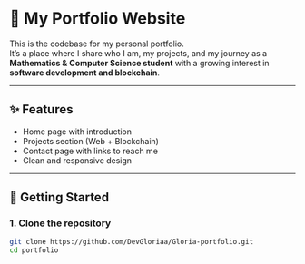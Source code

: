 # 🎨 My Portfolio Website

This is the codebase for my personal portfolio.  
It’s a place where I share who I am, my projects, and my journey as a **Mathematics & Computer Science student** with a growing interest in **software development and blockchain**.  

---

## ✨ Features
- Home page with introduction  
- Projects section (Web + Blockchain)  
- Contact page with links to reach me  
- Clean and responsive design  

---

## 🚀 Getting Started

### 1. Clone the repository
```bash
git clone https://github.com/DevGloriaa/Gloria-portfolio.git
cd portfolio
